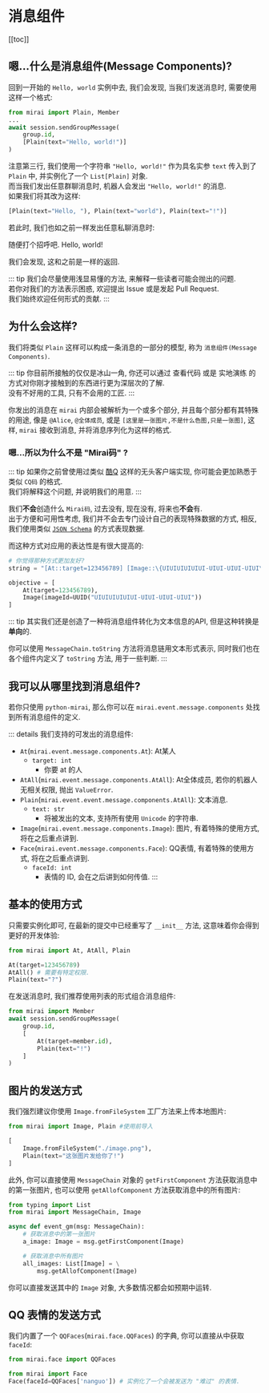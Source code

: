 # 消息组件

[[toc]]

## 嗯...什么是消息组件(Message Components)?
回到一开始的 `Hello, world` 实例中去, 我们会发现, 当我们发送消息时, 需要使用这样一个格式:

``` python
from mirai import Plain, Member
...
await session.sendGroupMessage(
    group.id,
    [Plain(text="Hello, world!")]
)
```

注意第三行, 我们使用一个字符串 `"Hello, world!"` 作为具名实参 `text` 传入到了 `Plain` 中,
并实例化了一个 `List[Plain]` 对象.  
而当我们发出任意群聊消息时, 机器人会发出 `"Hello, world!"` 的消息.  
如果我们将其改为这样:

```python
[Plain(text="Hello, "), Plain(text="world"), Plain(text="!")]
```

若此时, 我们也如之前一样发出任意私聊消息时:

<panel-view title="聊天记录">
<chat-message nickname="Alice" color="#cc0066">随便打个招呼吧.</chat-message>
<chat-message nickname="Bot" :avatar="$withBase('/mirai-head.png')">Hello, world!</chat-message>
</panel-view>

我们会发现, 这和之前是一样的返回.

::: tip
我们会尽量使用浅显易懂的方法, 来解释一些读者可能会抛出的问题.  
若你对我们的方法表示困惑, 欢迎提出 Issue 或是发起 Pull Request.  
我们始终欢迎任何形式的贡献.
:::

## 为什么会这样?
我们将类似 `Plain` 这样可以构成一条消息的一部分的模型, 称为 `消息组件(Message Components)`.  

::: tip
你目前所接触的仅仅是冰山一角, 你还可以通过 查看代码 或是 实地演练 的方式对你刚才接触到的东西进行更为深层次的了解.  
没有不好用的工具, 只有不会用的工匠.
:::

你发出的消息在 `mirai` 内部会被解析为一个或多个部分,
并且每个部分都有其特殊的用途, 像是 `@Alice`, `@全体成员`, 或是
`[这里是一张图片,不是什么色图,只是一张图]`, 这样, `mirai` 接收到消息, 并将消息序列化为这样的格式.  

### 嗯...所以为什么不是 "Mirai码" ?
::: tip
如果你之前曾使用过类似 [酷Q](https://cqp.me) 这样的无头客户端实现,
你可能会更加熟悉于类似 `CQ码` 的格式.  
我们将解释这个问题, 并说明我们的用意.
:::

我们**不会**创造什么 `Mirai码`, 过去没有, 现在没有, 将来也**不会**有.  
出于方便和可用性考虑, 我们并不会去专门设计自己的表现特殊数据的方式,
相反, 我们使用类似 [`JSON Schema`](https://json-schema.org/) 的方式表现数据.

而这种方式对应用的表达性是有很大提高的:

``` python
# 你觉得那种方式更加友好?
string = "[At::target=123456789] [Image::\{UIUIUIUIUIUI-UIUI-UIUI-UIUI\}.jpg]"

objective = [
    At(target=123456789),
    Image(imageId=UUID("UIUIUIUIUIUI-UIUI-UIUI-UIUI"))
]
```

::: tip
其实我们还是创造了一种将消息组件转化为文本信息的API,
但是这种转换是**单向**的.

你可以使用 `MessageChain.toString` 方法将消息链用文本形式表示,
同时我们也在各个组件内定义了 `toString` 方法, 用于一些判断.
:::

## 我可以从哪里找到消息组件?
若你只使用 `python-mirai`, 那么你可以在 `mirai.event.message.components` 处找到所有消息组件的定义.  

::: details
我们支持的可发出的消息组件:
 - `At`(`mirai.event.message.components.At`): At某人
     - `target: int`
        - 你要 at 的人
 - `AtAll`(`mirai.event.message.components.AtAll`): At全体成员, 若你的机器人无相关权限, 抛出 `ValueError`.
 - `Plain`(`mirai.event.event.message.components.AtAll`): 文本消息.
     - `text: str` 
        - 将被发出的文本, 支持所有使用 `Unicode` 的字符串.
 - `Image`(`mirai.event.message.components.Image`): 图片, 有着特殊的使用方式, 将在之后重点讲到.
 - `Face`(`mirai.event.message.components.Face`): QQ表情, 有着特殊的使用方式, 将在之后重点讲到.
     - `faceId: int`
        - 表情的 ID, 会在之后讲到如何传值.
:::

## 基本的使用方式
只需要实例化即可, 在最新的提交中已经重写了 `__init__` 方法, 这意味着你会得到更好的开发体验:

``` python
from mirai import At, AtAll, Plain

At(target=123456789)
AtAll() # 需要有特定权限.
Plain(text="?")
```

在发送消息时, 我们推荐使用列表的形式组合消息组件:

``` python
from mirai import Member
await session.sendGroupMessage(
    group.id,
    [
        At(target=member.id),
        Plain(text="!")
    ]
)
```

## 图片的发送方式
我们强烈建议你使用 `Image.fromFileSystem` 工厂方法来上传本地图片:

``` python
from mirai import Image, Plain #使用前导入

[
    Image.fromFileSystem("./image.png"),
    Plain(text="这张图片发给你了!")
]
```

此外, 你可以直接使用 `MessageChain` 对象的
`getFirstComponent` 方法获取消息中的第一张图片, 也可以使用
`getAllofComponent` 方法获取消息中的所有图片:

``` python
from typing import List
from mirai import MessageChain, Image

async def event_gm(msg: MessageChain):
    # 获取消息中的第一张图片
    a_image: Image = msg.getFirstComponent(Image)

    # 获取消息中所有图片
    all_images: List[Image] = \
        msg.getAllofComponent(Image)
```

你可以直接发送其中的 `Image` 对象, 大多数情况都会如预期中运转.

## QQ 表情的发送方式
我们内置了一个 `QQFaces`(`mirai.face.QQFaces`) 的字典, 你可以直接从中获取 `faceId`:

``` python
from mirai.face import QQFaces

from mirai import Face
Face(faceId=QQFaces['nanguo']) # 实例化了一个会被发送为 "难过" 的表情.
```
